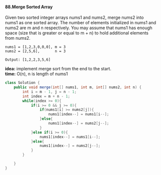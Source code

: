 #### 88.Merge Sorted Array
Given two sorted integer arrays nums1 and nums2, merge nums2 into nums1 as one sorted array. The number of elements initialized in nums1 and nums2 are m and n respectively. You may assume that nums1 has enough space (size that is greater or equal to m + n) to hold additional elements from nums2.
```
nums1 = [1,2,3,0,0,0], m = 3
nums2 = [2,5,6],       n = 3

Output: [1,2,2,3,5,6]
```
__idea:__ implement merge sort from the end to the start.  
__time:__ O(n), n is length of nums1

```java
class Solution {
    public void merge(int[] nums1, int m, int[] nums2, int n) {
        int i = m - 1, j = n - 1;
        int index = m + n - 1;
        while(index >= 0){
            if(i >= 0 && j >= 0){
                if(nums1[i] >= nums2[j]){
                    nums1[index--] = nums1[i--];
                }else{
                    nums1[index--] = nums2[j--];
                }
            }else if(i >= 0){
                nums1[index--] = nums1[i--];
            }else{
                nums1[index--] = nums2[j--];
            }
        }

    }
}
```
